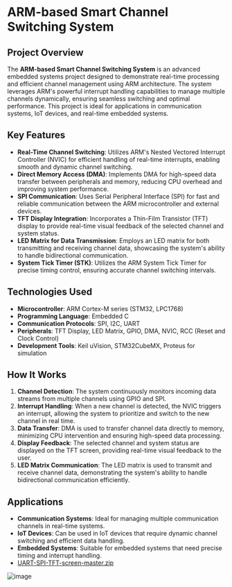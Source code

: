 # ARM-based Smart Channel Switching System

## Project Overview
The **ARM-based Smart Channel Switching System** is an advanced embedded systems project designed to demonstrate real-time processing and efficient channel management using ARM architecture. The system leverages ARM's powerful interrupt handling capabilities to manage multiple channels dynamically, ensuring seamless switching and optimal performance. This project is ideal for applications in communication systems, IoT devices, and real-time embedded systems.

## Key Features
- **Real-Time Channel Switching**: Utilizes ARM's Nested Vectored Interrupt Controller (NVIC) for efficient handling of real-time interrupts, enabling smooth and dynamic channel switching.
- **Direct Memory Access (DMA)**: Implements DMA for high-speed data transfer between peripherals and memory, reducing CPU overhead and improving system performance.
- **SPI Communication**: Uses Serial Peripheral Interface (SPI) for fast and reliable communication between the ARM microcontroller and external devices.
- **TFT Display Integration**: Incorporates a Thin-Film Transistor (TFT) display to provide real-time visual feedback of the selected channel and system status.
- **LED Matrix for Data Transmission**: Employs an LED matrix for both transmitting and receiving channel data, showcasing the system's ability to handle bidirectional communication.
- **System Tick Timer (STK)**: Utilizes the ARM System Tick Timer for precise timing control, ensuring accurate channel switching intervals.

## Technologies Used
- **Microcontroller**: ARM Cortex-M series (STM32, LPC1768)
- **Programming Language**: Embedded C
- **Communication Protocols**: SPI, I2C, UART
- **Peripherals**: TFT Display, LED Matrix, GPIO, DMA, NVIC, RCC (Reset and Clock Control)
- **Development Tools**: Keil uVision, STM32CubeMX, Proteus for simulation

## How It Works
1. **Channel Detection**: The system continuously monitors incoming data streams from multiple channels using GPIO and SPI.
2. **Interrupt Handling**: When a new channel is detected, the NVIC triggers an interrupt, allowing the system to prioritize and switch to the new channel in real time.
3. **Data Transfer**: DMA is used to transfer channel data directly to memory, minimizing CPU intervention and ensuring high-speed data processing.
4. **Display Feedback**: The selected channel and system status are displayed on the TFT screen, providing real-time visual feedback to the user.
5. **LED Matrix Communication**: The LED matrix is used to transmit and receive channel data, demonstrating the system's ability to handle bidirectional communication efficiently.



## Applications
- **Communication Systems**: Ideal for managing multiple communication channels in real-time systems.
- **IoT Devices**: Can be used in IoT devices that require dynamic channel switching and efficient data handling.
- **Embedded Systems**: Suitable for embedded systems that need precise timing and interrupt handling.
- [UART-SPI-TFT-screen-master.zip](https://github.com/user-attachments/files/18830271/UART-SPI-TFT-screen-master.zip)

![image](https://github.com/user-attachments/assets/28c229de-bfc4-4ba7-abfb-a8dac420610f)



